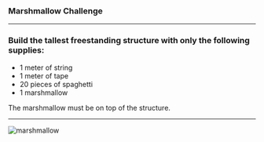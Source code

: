 ### Marshmallow Challenge
---

### Build the tallest freestanding structure with only the following supplies:
- 1 meter of string
- 1 meter of tape
- 20 pieces of spaghetti
- 1 marshmallow

The marshmallow must be on top of the structure.

---
![marshmallow](https://www.youtube.com/embed/H0_yKBitO8M?t=16)
